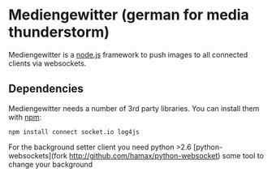 Mediengewitter (german for media thunderstorm)
==============================================

Mediengewitter is a [node.js](http://nodejs.org) framework to push images to all connected clients via websockets.


Dependencies
------------

Mediengewitter needs a number of 3rd party libraries. You can install them with [npm](http://npmjs.org):

    npm install connect socket.io log4js

For the background setter client you need
    python >2.6
    [python-websockets](fork http://github.com/hamax/python-websocket)
    some tool to change your background
